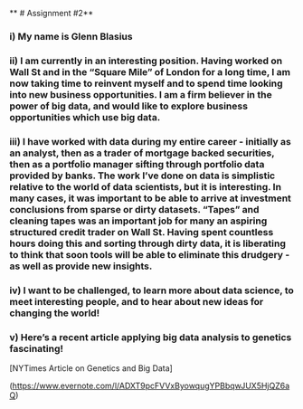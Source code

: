 ** # Assignment #2**

### **i)** My name is Glenn Blasius

### **ii)** I am currently in an interesting position.  Having worked on Wall St and in the “Square Mile” of London for a long time, I am now taking time to reinvent myself and to spend time looking into new business opportunities.  I am a firm believer in the power of big data, and would like to explore business opportunities which use big data.   

### **iii)** I have worked with data during my entire career - initially as an analyst, then as a trader of mortgage backed securities, then as a portfolio manager sifting through portfolio data provided by banks.    The work I’ve done on data is simplistic relative to the world of data scientists, but it is interesting.   In many cases, it was important to be able to arrive at investment conclusions from sparse or dirty datasets.   “Tapes” and cleaning tapes was an important job for many an aspiring structured credit trader on Wall St.   Having spent countless hours doing this and sorting through dirty data, it is liberating to think that soon tools will be able to eliminate this drudgery - as well as provide new insights.   

### **iv)** I want to be challenged, to learn more about data science, to meet interesting people, and to hear about new ideas for changing the world!

### **v)** Here’s a recent article applying big data analysis to genetics fascinating!

[NYTimes Article on Genetics and Big Data]

(https://www.evernote.com/l/ADXT9pcFVVxByowqugYPBbqwJUX5HjQZ6aQ)